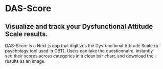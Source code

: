 # DAS-Score

## **Visualize and track your Dysfunctional Attitude Scale results.**

DAS-Score is a Next.js app that digitizes the Dysfunctional Attitude Scale (a psychology tool used in CBT). Users can take the questionnaire, instantly see their scores across categories in a clean bar chart, and download the results as an image.
